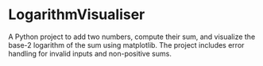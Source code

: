 # LogarithmVisualiser
A Python project to add two numbers, compute their sum, and visualize the base-2 logarithm of the sum using matplotlib. The project includes error handling for invalid inputs and non-positive sums.
